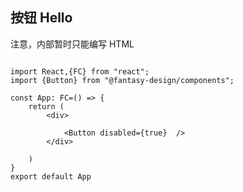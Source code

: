 ## 按钮 <Badge>Hello</Badge>
<Alert type="info">
  注意，内部暂时只能编写 HTML
</Alert>

```tsx

import React,{FC} from "react";
import {Button} from "@fantasy-design/components";

const App: FC=() => {
    return (
        <div>
         
            <Button disabled={true}  />
        </div>
        
    )
}
export default App
```